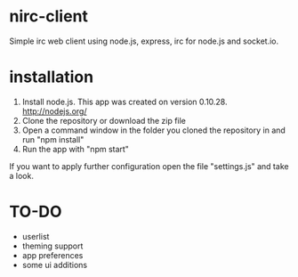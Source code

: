 nirc-client
===========

Simple irc web client using node.js, express, irc for node.js and socket.io.

# installation
1. Install node.js. This app was created on version 0.10.28. http://nodejs.org/
2. Clone the repository or download the zip file
3. Open a command window in the folder you cloned the repository in and run "npm install"
4. Run the app with "npm start"

If you want to apply further configuration open the file "settings.js" and take a look.

# TO-DO

* userlist
* theming support
* app preferences
* some ui additions

